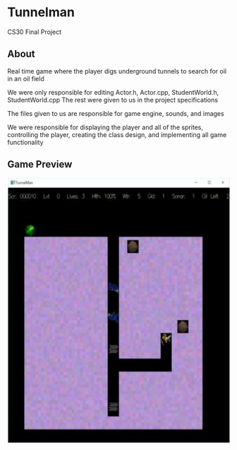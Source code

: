 # Tunnelman
CS30 Final Project

## About
Real time game where the player digs underground tunnels to search for oil in an oil field 

We were only responsible for editing Actor.h, Actor.cpp, StudentWorld.h, StudentWorld.cpp
The rest were given to us in the project specifications

The files given to us are responsible for game engine, sounds, and images

We were responsible for displaying the player and all of the sprites, controlling the player, creating the class design, and implementing all game functionality

## Game Preview

<img src="https://github.com/n-shan/Tunnelman/blob/master/DerivedData/TunnelMan/Build/Products/Debug/Assets/game_preview.png" width="600" height="600">
